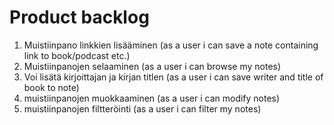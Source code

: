 # Product backlog

1. Muistiinpano linkkien lisääminen (as a user i can save a note containing link to book/podcast etc.)
2. Muistiinpanojen selaaminen (as a user i can browse my notes)
3. Voi lisätä kirjoittajan ja kirjan titlen (as a user i can save writer and title of book to note)
4. muistiinpanojen muokkaaminen (as a user i can modify notes)
5. muistiinpanojen filtteröinti (as a user i can filter my notes)

